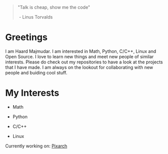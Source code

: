 > "Talk is cheap, show me the code"
> 
>  - Linus Torvalds

# Greetings

I am Haard Majmudar. I am interested in Math, Python, C/C++, Linux and Open Source. I love to learn new things and meet new people of similar interests. Please do check out my repositories to have a look at the projects that I have made. I am always on the lookout for collaborating with new people and buiding cool stuff. 


# My Interests

- Math

- Python

- C/C++

- Linux

Currently working on: [Pixarch](https://github.com/heisenburgh/pixarch)

